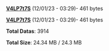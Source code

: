[**V4LP7t7S**](/data/V4LP7t7S.txt) (12/01/23 - 03:29)- 461 bytes

[**V4LP7t7S**](/data/V4LP7t7S.txt) (12/01/23 - 03:29)- 461 bytes

**Total Datas**: 3914

**Total Size**: 24.34 MB / 24.3 MB